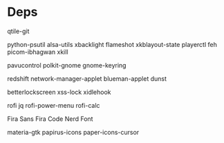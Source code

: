 # Deps

qtile-git

python-psutil
alsa-utils
xbacklight
flameshot
xkblayout-state
playerctl
feh
picom-ibhagwan
xkill

pavucontrol
polkit-gnome
gnome-keyring

redshift
network-manager-applet
blueman-applet
dunst

betterlockscreen
xss-lock
xidlehook

rofi
jq
rofi-power-menu
rofi-calc

Fira Sans
Fira Code Nerd Font

materia-gtk
papirus-icons
paper-icons-cursor
